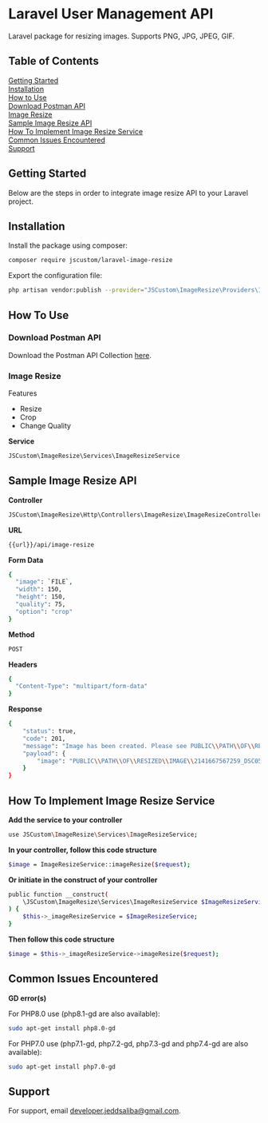 
# Laravel User Management API
Laravel package for resizing images. Supports PNG, JPG, JPEG, GIF.

## Table of Contents

[Getting Started](#getting-started)<br>
[Installation](#installation)<br>
[How to Use](#how-to-use)<br>
[Download Postman API](#download-postman-api)<br>
[Image Resize](#image-resize)<br>
[Sample Image Resize API](#sample-image-resize-api)<br>
[How To Implement Image Resize Service](#how-to-implement-image-resize-service)<br>
[Common Issues Encountered](#common-issues-encountered)<br>
[Support](#support)

<a name="getting-started"></a>
## Getting Started
Below are the steps in order to integrate image resize API to your Laravel project.

<a name="installation"></a>
## Installation
Install the package using composer:

```bash
composer require jscustom/laravel-image-resize
```

Export the configuration file:

```bash
php artisan vendor:publish --provider="JSCustom\ImageResize\Providers\ImageResizeServiceProvider" --tag="config"
```

<a name="how-to-use"></a>
## How To Use

<a name="download-postman-api"></a>
### Download Postman API

Download the Postman API Collection [here](https://minhaskamal.github.io/DownGit/#/home?url=https://github.com/JSCustom/laravel-image-resize/blob/master/src/assets/postman/Laravel_Image_Resize.postman_collection.json).

<a name="image-resize"></a>
### Image Resize

Features
- Resize
- Crop
- Change Quality

**Service**

```bash
JSCustom\ImageResize\Services\ImageResizeService
```

<a name="sample-image-resize-api"></a>
## Sample Image Resize API

**Controller**

```bash
JSCustom\ImageResize\Http\Controllers\ImageResize\ImageResizeController
```

**URL**

```bash
{{url}}/api/image-resize
```

**Form Data**

```bash
{
  "image": `FILE`,
  "width": 150,
  "height": 150,
  "quality": 75,
  "option": "crop"
}
```

**Method**

```bash
POST
```

**Headers**

```bash
{
  "Content-Type": "multipart/form-data"
}
```

**Response**

```bash
{
    "status": true,
    "code": 201,
    "message": "Image has been created. Please see PUBLIC\\PATH\\OF\\RESIZED\\IMAGE\\2141667567259_DSC05028-Edit_FB.jpg",
    "payload": {
        "image": "PUBLIC\\PATH\\OF\\RESIZED\\IMAGE\\2141667567259_DSC05028-Edit_FB.jpg"
    }
}
```

<a name="how-to-implement-image-resize-service"></a>
## How To Implement Image Resize Service

**Add the service to your controller**

```bash
use JSCustom\ImageResize\Services\ImageResizeService;
```

**In your controller, follow this code structure**

```bash
$image = ImageResizeService::imageResize($request);
```

**Or initiate in the construct of your controller**

```bash
public function __construct(
    \JSCustom\ImageResize\Services\ImageResizeService $ImageResizeService
) {
    $this->_imageResizeService = $ImageResizeService;
}
```

**Then follow this code structure**

```bash
$image = $this->_imageResizeService->imageResize($request);
```

<a name="common-issues-encountered"></a>
## Common Issues Encountered

**GD error(s)**

For PHP8.0 use (php8.1-gd are also available):
```bash
sudo apt-get install php8.0-gd
```

For PHP7.0 use (php7.1-gd, php7.2-gd, php7.3-gd and php7.4-gd are also available):
```bash
sudo apt-get install php7.0-gd
```

<a name="support"></a>
## Support
For support, email developer.jeddsaliba@gmail.com.
